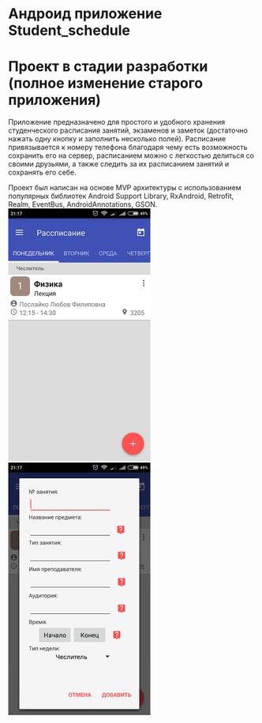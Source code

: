 # Андроид приложение Student_schedule
# Проект в стадии разработки (полное изменение старого приложения)
Приложение предназначено для простого и удобного хранения студенческого расписания занятий, 
экзаменов и заметок (достаточно нажать одну кнопку и заполнить несколько полей). 
Расписание привязывается к номеру телефона благодаря чему есть возможность сохранить его на сервер, 
расписанием можно с легкостью делиться со своими друзьями, а также следить за их расписанием занятий и сохранять его себе.

Проект был написан на основе MVP архитектуры с использованием популярных библиотек Android Support Library, RxAndroid, Retrofit,
Realm, EventBus, AndroidAnnotations, GSON.
![Скриншот_1](https://github.com/lepekha/Student_schedule/blob/master/scr_1.png)
![Скриншот_2](https://github.com/lepekha/Student_schedule/blob/master/scr_2.png)
